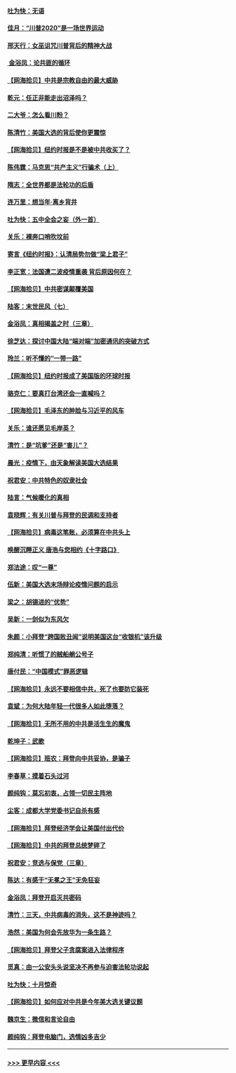 #### [吐为快：无语](../pages/nsc993/n12518588.md?t=11022001) 
#### [佳月：“川普2020”是一场世界运动](../pages/nsc993/n12518581.md?t=11022001) 
#### [邢天行：女巫诅咒川普背后的精神大战](../pages/nsc993/n12517257.md?t=11022001) 
#### [ 金浴凤：论共匪的循环](../pages/nsc993/n12517133.md?t=11022001) 
#### [【网海拾贝】中共是宗教自由的最大威胁](../pages/nsc993/n12516879.md?t=11022001) 
#### [乾元：任正非能走出沼泽吗？](../pages/nsc993/n12515831.md?t=11022001) 
#### [二大爷：怎么看川粉？](../pages/nsc993/n12515820.md?t=11022001) 
#### [陈清竹：美国大选的背后使你更震惊](../pages/nsc993/n12515589.md?t=11022001) 
#### [【网海拾贝】纽约时报是不是被中共收买了？](../pages/nsc993/n12515122.md?t=11022001) 
#### [陈伟霆：马克思“共产主义”行骗术（上）](../pages/nsc993/n12510217.md?t=11022001) 
#### [隋志：全世界都是法轮功的后盾](../pages/nsc993/n12510636.md?t=11022001) 
#### [连万里：想当年‧离乡背井](../pages/nsc993/n12510623.md?t=11022001) 
#### [吐为快：五中全会之妄（外一首）](../pages/nsc993/n12510470.md?t=11022001) 
#### [关乐：裸奔口哨吹坟前](../pages/nsc993/n12510403.md?t=11022001) 
#### [寄言《纽约时报》：认清局势勿做“梁上君子”](../pages/nsc993/n12510042.md?t=11022001) 
#### [李正宽：法国遭二波疫情重袭 背后原因何在？](../pages/nsc993/n12509971.md?t=11022001) 
#### [【网海拾贝】中共密谋颠覆美国](../pages/nsc993/n12509816.md?t=11022001) 
#### [陆客：末世民风（七）](../pages/nsc993/n12507822.md?t=11022001) 
#### [金浴凤：真相揭盖之时（三章）](../pages/nsc993/n12507804.md?t=11022001) 
#### [徐芝达：探讨中国大陆“端对端”加密通讯的突破方式](../pages/nsc993/n12507682.md?t=11022001) 
#### [玲兰：听不懂的“一带一路”](../pages/nsc993/n12507669.md?t=11022001) 
#### [【网海拾贝】纽约时报成了美国版的环球时报](../pages/nsc993/n12507053.md?t=11022001) 
#### [骆克仁：要真打台湾还会一直喊吗？](../pages/nsc993/n12506843.md?t=11022001) 
#### [【网海拾贝】毛泽东的肿脸与习近平的风车](../pages/nsc993/n12504537.md?t=11022001) 
#### [关乐：谁还愿见毛岸英？](../pages/nsc993/n12503866.md?t=11022001) 
#### [清竹：是“坑爹”还是“害儿”？](../pages/nsc993/n12503034.md?t=11022001) 
#### [晨光：疫情下，由天象解读美国大选结果](../pages/nsc993/n12502536.md?t=11022001) 
#### [祝君安：中共特色的奴隶社会](../pages/nsc993/n12501529.md?t=11022001) 
#### [陆言：气候暖化的真相](../pages/nsc993/n12501183.md?t=11022001) 
#### [袁晓辉：有关川普与拜登的民调和支持者](../pages/nsc993/n12500433.md?t=11022001) 
#### [【网海拾贝】病毒这笔账，必须算在中共头上](../pages/nsc993/n12500320.md?t=11022001) 
#### [唤醒沉睡正义 唐浩与您相约《十字路口》](../pages/nsc993/n12497980.md?t=11022001) 
#### [郑法途：叹“一尊”](../pages/nsc993/n12498837.md?t=11022001) 
#### [伍新：美国大选末场辩论疫情问题的启示](../pages/nsc993/n12498829.md?t=11022001) 
#### [梁之：胡锡进的“优势”](../pages/nsc993/n12498780.md?t=11022001) 
#### [吴新：一剑似为东风欠](../pages/nsc993/n12498772.md?t=11022001) 
#### [朱颜：小拜登“跨国败丑闻”说明美国这台“收银机”该升级](../pages/nsc993/n12498731.md?t=11022001) 
#### [郑纯清：听惯了的贼船艄公号子](../pages/nsc993/n12498721.md?t=11022001) 
#### [唐付民：“中国模式”罪恶逻辑](../pages/nsc993/n12498310.md?t=11022001) 
#### [【网海拾贝】永远不要相信中共，死了也要防它装死](../pages/nsc993/n12498162.md?t=11022001) 
#### [袁斌：为何大陆年轻一代很多人如此堕落？](../pages/nsc993/n12495696.md?t=11022001) 
#### [【网海拾贝】无所不用的中共是活生生的魔鬼](../pages/nsc993/n12495621.md?t=11022001) 
#### [乾坤子：武歌](../pages/nsc993/n12493391.md?t=11022001) 
#### [【网海拾贝】班农：拜登向中共妥协，是骗子](../pages/nsc993/n12492877.md?t=11022001) 
#### [李春草：摸着石头过河](../pages/nsc993/n12491121.md?t=11022001) 
#### [颜纯钩：莫忘初衷，占领一切民主阵地](../pages/nsc993/n12490965.md?t=11022001) 
#### [尘客：成都大学党委书记自杀有感](../pages/nsc993/n12490950.md?t=11022001) 
#### [【网海拾贝】拜登经济学会让美国付出代价](../pages/nsc993/n12489662.md?t=11022001) 
#### [【网海拾贝】中共的拜登总统梦碎了](../pages/nsc993/n12487896.md?t=11022001) 
#### [祝君安：竞选与保党（三章）](../pages/nsc993/n12487258.md?t=11022001) 
#### [陈达：有感于“无冕之王”无免狂妄](../pages/nsc993/n12485133.md?t=11022001) 
#### [金浴凤：拜登开启灭共密码](../pages/nsc993/n12485125.md?t=11022001) 
#### [清竹：三天，中共病毒的消失，这不是神迹吗？](../pages/nsc993/n12485027.md?t=11022001) 
#### [浩然：美国为何会先放华为一条生路？](../pages/nsc993/n12484997.md?t=11022001) 
#### [【网海拾贝】拜登父子贪腐案进入法律程序](../pages/nsc993/n12484957.md?t=11022001) 
#### [觅真：由一公安头头说坚决不再参与迫害法轮功说起](../pages/nsc993/n12484212.md?t=11022001) 
#### [吐为快：十月惊奇](../pages/nsc993/n12484172.md?t=11022001) 
#### [【网海拾贝】如何应对中共是今年美大选关键议题](../pages/nsc993/n12483755.md?t=11022001) 
#### [魏京生：微信和言论自由](../pages/nsc993/n12483372.md?t=11022001) 
#### [颜纯钩：拜登电脑门，选情凶多吉少](../pages/nsc993/n12482666.md?t=11022001) 

----
#### [ >>> 更早内容 <<< ](../indexes/nsc993-earlier.md)
